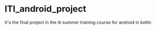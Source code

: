 # ITI_android_project
It's the final project in the iti summer training course for android in kotlin
